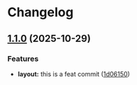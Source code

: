# Changelog

## [1.1.0](https://github.com/ghaschel/commitzen-poc/compare/v1.0.0...v1.1.0) (2025-10-29)

### Features

* **layout:** this is a feat commit ([1d06150](https://github.com/ghaschel/commitzen-poc/commit/1d06150bce4f9b6007c6a97c0398fe062f26848e))
